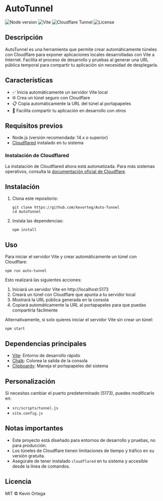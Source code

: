 # AutoTunnel

![Node version](https://img.shields.io/badge/Node-14%2B-brightgreen?style=flat-square&logo=node.js)
![Vite](https://img.shields.io/badge/Vite-Ready-purple?style=flat-square&logo=vite)
![Cloudflare Tunnel](https://img.shields.io/badge/Cloudflare-Tunnel-orange?style=flat-square&logo=cloudflare)
![License](https://img.shields.io/badge/license-MIT-blue?style=flat-square)


## Descripción
AutoTunnel es una herramienta que permite crear automáticamente túneles con Cloudflare para exponer aplicaciones locales desarrolladas con Vite a Internet. Facilita el proceso de desarrollo y pruebas al generar una URL pública temporal para compartir tu aplicación sin necesidad de desplegarla.

## Características
- ✅ Inicia automáticamente un servidor Vite local
- 🌐 Crea un túnel seguro con Cloudflare
- 📋 Copia automáticamente la URL del túnel al portapapeles
- 🚀 Facilita compartir tu aplicación en desarrollo con otros

## Requisitos previos
- Node.js (versión recomendada: 14.x o superior)
- [Cloudflared](https://developers.cloudflare.com/cloudflare-one/connections/connect-networks/downloads/) instalado en tu sistema

### Instalación de Cloudflared
La instalación de Cloudflared ahora está automatizada. Para más sistemas operativos, consulta la [documentación oficial de Cloudflare](https://developers.cloudflare.com/cloudflare-one/connections/connect-networks/downloads/).

## Instalación

1. Clona este repositorio:
   ```
   git clone https://github.com/kevorteg/Auto-Tunnel
   cd AutoTunnel
   ```

2. Instala las dependencias:
   ```
   npm install
   ```

## Uso

Para iniciar el servidor Vite y crear automáticamente un túnel con Cloudflare:

```
npm run auto-tunnel
```

Esto realizará las siguientes acciones:
1. Iniciará un servidor Vite en http://localhost:5173
2. Creará un túnel con Cloudflare que apunta a tu servidor local
3. Mostrará la URL pública generada en la consola
4. Copiará automáticamente la URL al portapapeles para que puedas compartirla fácilmente

Alternativamente, si solo quieres iniciar el servidor Vite sin crear un túnel:

```
npm start
```

## Dependencias principales

- [Vite](https://vitejs.dev/): Entorno de desarrollo rápido
- [Chalk](https://github.com/chalk/chalk): Colorea la salida de la consola
- [Clipboardy](https://github.com/sindresorhus/clipboardy): Maneja el portapapeles del sistema

## Personalización

Si necesitas cambiar el puerto predeterminado (5173), puedes modificarlo en:
- `src/scripts/tunnel.js`
- `vite.config.js`

## Notas importantes

- Este proyecto está diseñado para entornos de desarrollo y pruebas, no para producción.
- Los túneles de Cloudflare tienen limitaciones de tiempo y tráfico en su versión gratuita.
- Asegúrate de tener instalado `cloudflared` en tu sistema y accesible desde la línea de comandos.

## Licencia
MIT © Kevin Ortega

